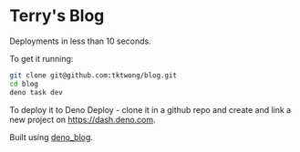 # Terry's Blog

Deployments in less than 10 seconds.

To get it running:

```sh
git clone git@github.com:tktwong/blog.git
cd blog
deno task dev
```

To deploy it to Deno Deploy - clone it in a github repo and create and link a
new project on https://dash.deno.com.

Built using [deno_blog](https://github.com/denoland/deno_blog).
